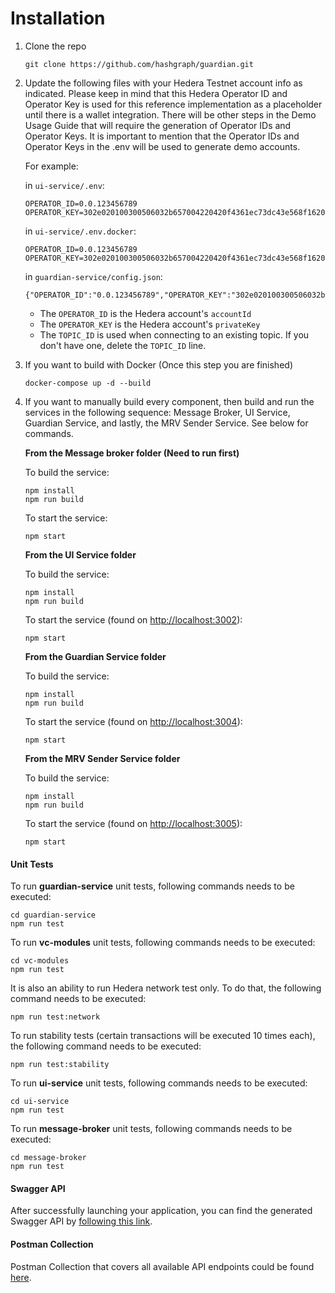 # Installation

1.  Clone the repo

    ```
    git clone https://github.com/hashgraph/guardian.git
    ```
2.  Update the following files with your Hedera Testnet account info as indicated. Please keep in mind that this Hedera Operator ID and Operator Key is used for this reference implementation as a placeholder until there is a wallet integration. There will be other steps in the Demo Usage Guide that will require the generation of Operator IDs and Operator Keys. It is important to mention that the Operator IDs and Operator Keys in the .env will be used to generate demo accounts.

    For example:

    in `ui-service/.env`:

    ```
    OPERATOR_ID=0.0.123456789
    OPERATOR_KEY=302e020100300506032b657004220420f4361ec73dc43e568f1620a7b7ecb7330790b8a1c7620f1ce353aa1de4f0eaa6
    ```

    in `ui-service/.env.docker`:

    ```
    OPERATOR_ID=0.0.123456789
    OPERATOR_KEY=302e020100300506032b657004220420f4361ec73dc43e568f1620a7b7ecb7330790b8a1c7620f1ce353aa1de4f0eaa6
    ```

    in `guardian-service/config.json`:

    ```
    {"OPERATOR_ID":"0.0.123456789","OPERATOR_KEY":"302e020100300506032b657004220420f4361ec73dc43e568f1620a7b7ecb7330790b8a1c7620f1ce353aa1de4f0eaa6"}
    ```

    * The `OPERATOR_ID` is the Hedera account's `accountId`
    * The `OPERATOR_KEY` is the Hedera account's `privateKey`
    * The `TOPIC_ID` is used when connecting to an existing topic. If you don't have one, delete the `TOPIC_ID` line.
3.  If you want to build with Docker (Once this step you are finished)

    ```
    docker-compose up -d --build
    ```
4.  If you want to manually build every component, then build and run the services in the following sequence: Message Broker, UI Service, Guardian Service, and lastly, the MRV Sender Service. See below for commands.

    **From the Message broker folder (Need to run first)**

    To build the service:

    ```
    npm install
    npm run build
    ```

    To start the service:

    ```
    npm start
    ```

    **From the UI Service folder**

    To build the service:

    ```
    npm install
    npm run build
    ```

    To start the service (found on [http://localhost:3002](http://localhost:3002)):

    ```
    npm start
    ```

    **From the Guardian Service folder**

    To build the service:

    ```
    npm install
    npm run build
    ```

    To start the service (found on [http://localhost:3004](http://localhost:3004)):

    ```
    npm start
    ```

    **From the MRV Sender Service folder**

    To build the service:

    ```
    npm install
    npm run build
    ```

    To start the service (found on [http://localhost:3005](http://localhost:3005)):

    ```
    npm start
    ```

#### Unit Tests

To run **guardian-service** unit tests, following commands needs to be executed:

```
cd guardian-service 
npm run test
```

To run **vc-modules** unit tests, following commands needs to be executed:

```
cd vc-modules
npm run test
```

It is also an ability to run Hedera network test only. To do that, the following command needs to be executed:

```
npm run test:network
```

To run stability tests (certain transactions will be executed 10 times each), the following command needs to be executed:

```
npm run test:stability
```

To run **ui-service** unit tests, following commands needs to be executed:

```
cd ui-service
npm run test
```

To run **message-broker** unit tests, following commands needs to be executed:

```
cd message-broker
npm run test
```

#### Swagger API

After successfully launching your application, you can find the generated Swagger API by [following this link](http://localhost:3002/api-docs).

#### Postman Collection

Postman Collection that covers all available API endpoints could be found [here](https://github.com/hashgraph/guardian/tree/main/ui-service/api/Guardian%20API.postman\_collection.json).
